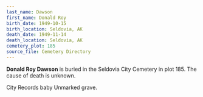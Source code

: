 ```yaml
---
last_name: Dawson
first_name: Donald Roy
birth_date: 1949-10-15
birth_location: Seldovia, AK
death_date: 1949-11-14
death_location: Seldovia, AK
cemetery_plot: 185
source_file: Cemetery Directory
---
```

**Donald Roy   Dawson** is buried in the Seldovia City Cemetery in plot 185.  The cause of death is unknown.

City Records
baby
Unmarked grave.
